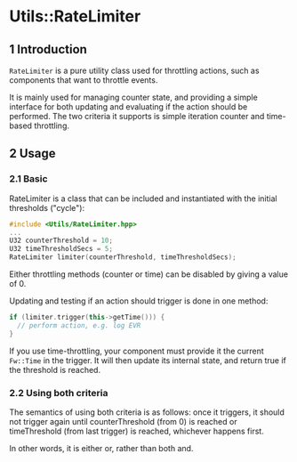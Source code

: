 # Utils::RateLimiter

## 1 Introduction

`RateLimiter` is a pure utility class used for throttling actions, such as
components that want to throttle events.

It is mainly used for managing counter state, and providing a simple interface
for both updating and evaluating if the action should be performed. The two
criteria it supports is simple iteration counter and time-based throttling.

## 2 Usage

### 2.1 Basic

RateLimiter is a class that can be included and instantiated with the initial thresholds ("cycle"):

```cpp
#include <Utils/RateLimiter.hpp>
...
U32 counterThreshold = 10;
U32 timeThresholdSecs = 5;
RateLimiter limiter(counterThreshold, timeThresholdSecs);
```

Either throttling methods (counter or time) can be disabled by giving a value of 0.

Updating and testing if an action should trigger is done in one method:

```cpp
if (limiter.trigger(this->getTime())) {
  // perform action, e.g. log EVR
}
```

If you use time-throttling, your component must provide it the current
`Fw::Time` in the trigger. It will then update its internal state, and return
true if the threshold is reached.

### 2.2 Using both criteria

The semantics of using both criteria is as follows: once it triggers, it should
not trigger again until counterThreshold (from 0) is reached or timeThreshold
(from last trigger) is reached, whichever happens first.

In other words, it is either or, rather than both and.
